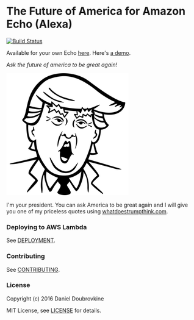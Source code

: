# The Future of America for Amazon Echo (Alexa)

[![Build Status](https://travis-ci.org/dblock/amerika.svg?branch=master)](https://travis-ci.org/dblock/amerika)

Available for your own Echo [here](http://alexa.amazon.com/spa/index.html#skills/dp/B01N1RYE51/?ref=skill_dsk_skb_sr_0). Here's [a demo](https://youtu.be/P0-mN8VgZ34).

_Ask the future of america to be great again!_

![POTUS](trump.png)

I'm your president. You can ask America to be great again and I will give you one of my priceless quotes using [whatdoestrumpthink.com](https://whatdoestrumpthink.com).

### Deploying to AWS Lambda

See [DEPLOYMENT](DEPLOYMENT.md).

### Contributing

See [CONTRIBUTING](CONTRIBUTING.md).

### License

Copyright (c) 2016 Daniel Doubrovkine

MIT License, see [LICENSE](LICENSE.md) for details.
